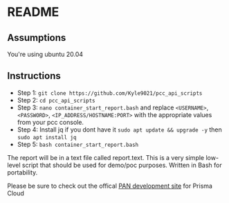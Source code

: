 # README

## Assumptions

You're using ubuntu 20.04

## Instructions
* Step 1: `git clone https://github.com/Kyle9021/pcc_api_scripts`
* Step 2: `cd pcc_api_scripts`
* Step 3: `nano container_start_report.bash` and replace `<USERNAME>`, `<PASSWORD>`, `<IP_ADDRESS/HOSTNAME:PORT>` with the appropriate values from your pcc console. 
* Step 4: Install jq if you dont have it `sudo apt update && upgrade -y` then `sudo apt install jq`
* Step 5: `bash container_start_report.bash`

The report will be in a text file called report.text. This is a very simple low-level script that should be used for demo/poc purposes. Written in Bash for portability. 

Please be sure to check out the offical [PAN development site](https://prisma.pan.dev/) for Prisma Cloud 

